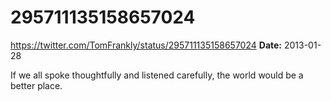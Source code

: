 # 295711135158657024
https://twitter.com/TomFrankly/status/295711135158657024
**Date:** 2013-01-28

If we all spoke thoughtfully and listened carefully, the world would be a better place.
